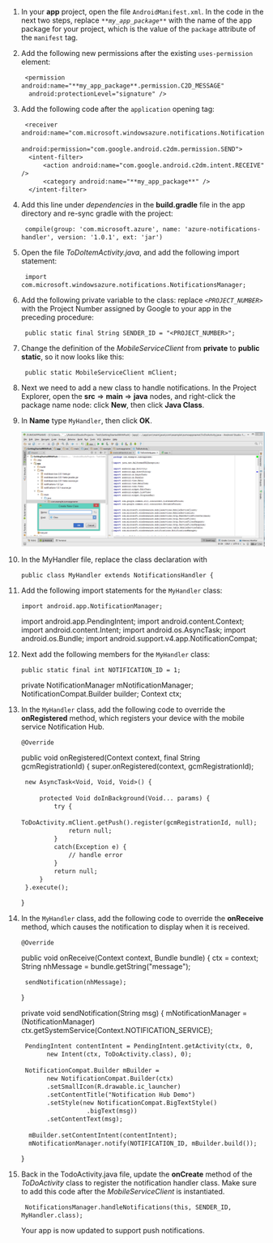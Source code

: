 1. In your **app** project, open the file `AndroidManifest.xml`. In the code in the next two steps, replace *`**my_app_package**`* with the name of the app package for your project, which is the value of the `package` attribute of the `manifest` tag. 

2. Add the following new permissions after the existing `uses-permission` element:

        <permission android:name="**my_app_package**.permission.C2D_MESSAGE" 
         android:protectionLevel="signature" />
     <uses-permission android:name="**my_app_package**.permission.C2D_MESSAGE" /> 
     <uses-permission android:name="com.google.android.c2dm.permission.RECEIVE" />
     <uses-permission android:name="android.permission.GET_ACCOUNTS" />
     <uses-permission android:name="android.permission.WAKE_LOCK" />
3. Add the following code after the `application` opening tag: 

        <receiver android:name="com.microsoft.windowsazure.notifications.NotificationsBroadcastReceiver"
                                      android:permission="com.google.android.c2dm.permission.SEND">
         <intent-filter>
             <action android:name="com.google.android.c2dm.intent.RECEIVE" />
             <category android:name="**my_app_package**" />
         </intent-filter>
     </receiver>



1. Add this line under *dependencies* in the **build.gradle** file in the app directory and re-sync gradle with the project: 

        compile(group: 'com.microsoft.azure', name: 'azure-notifications-handler', version: '1.0.1', ext: 'jar')



1. Open the file *ToDoItemActivity.java*, and add the following import statement:

        import com.microsoft.windowsazure.notifications.NotificationsManager;



1. Add the following private variable to the class: replace *`<PROJECT_NUMBER>`* with the Project Number assigned by Google to your app in the preceding procedure:

        public static final String SENDER_ID = "<PROJECT_NUMBER>";
2. Change the definition of the *MobileServiceClient* from **private** to **public static**, so it now looks like this:

        public static MobileServiceClient mClient;




1. Next we need to add a new class to handle notifications. In the Project Explorer, open the **src** => **main** => **java** nodes, and right-click the  package name node: click **New**, then click **Java Class**.

2. In **Name** type `MyHandler`, then click **OK**. 


    ![](./media/mobile-services-android-get-started-push/android-studio-create-class.png)


1. In the MyHandler file, replace the class declaration with 

       public class MyHandler extends NotificationsHandler {



1. Add the following import statements for the `MyHandler` class:

       import android.app.NotificationManager;
    import android.app.PendingIntent;
    import android.content.Context;
    import android.content.Intent;
    import android.os.AsyncTask;
    import android.os.Bundle;
    import android.support.v4.app.NotificationCompat;



1. Next add the following members for the `MyHandler` class:

       public static final int NOTIFICATION_ID = 1;
    private NotificationManager mNotificationManager;
    NotificationCompat.Builder builder;
    Context ctx;



1. In the `MyHandler` class, add the following code to override the **onRegistered** method, which registers your device with the mobile service Notification Hub.

       @Override
    public void onRegistered(Context context,  final String gcmRegistrationId) {
        super.onRegistered(context, gcmRegistrationId);

        new AsyncTask<Void, Void, Void>() {

            protected Void doInBackground(Void... params) {
                try {
                    ToDoActivity.mClient.getPush().register(gcmRegistrationId, null);
                    return null;
                }
                catch(Exception e) { 
                    // handle error                
                }
                return null;              
            }
        }.execute();
    }




1. In the `MyHandler` class, add the following code to override the **onReceive** method, which causes the notification to display when it is received.

       @Override
    public void onReceive(Context context, Bundle bundle) {
        ctx = context;
        String nhMessage = bundle.getString("message");

        sendNotification(nhMessage);
    }

    private void sendNotification(String msg) {
        mNotificationManager = (NotificationManager)
                  ctx.getSystemService(Context.NOTIFICATION_SERVICE);

        PendingIntent contentIntent = PendingIntent.getActivity(ctx, 0,
              new Intent(ctx, ToDoActivity.class), 0);

        NotificationCompat.Builder mBuilder =
              new NotificationCompat.Builder(ctx)
              .setSmallIcon(R.drawable.ic_launcher)
              .setContentTitle("Notification Hub Demo")
              .setStyle(new NotificationCompat.BigTextStyle()
                         .bigText(msg))
              .setContentText(msg);

         mBuilder.setContentIntent(contentIntent);
         mNotificationManager.notify(NOTIFICATION_ID, mBuilder.build());
    }



1. Back in the TodoActivity.java file, update the **onCreate** method of the *ToDoActivity* class to register the notification handler class. Make sure to add this code after the *MobileServiceClient* is instantiated.

        NotificationsManager.handleNotifications(this, SENDER_ID, MyHandler.class);

    Your app is now updated to support push notifications.

<!-- URLs. -->

[Mobile Services Android SDK]: http://aka.ms/Iajk6q
